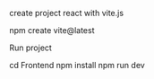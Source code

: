 create project react with vite.js

npm create vite@latest


Run project 

cd Frontend
  npm install
  npm run dev
